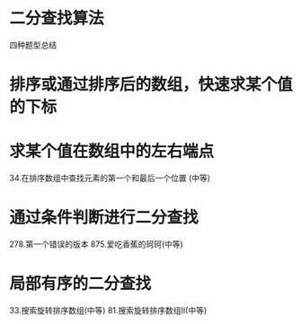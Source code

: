 


# 二分查找算法 

四种题型总结

# 排序或通过排序后的数组，快速求某个值的下标



# 求某个值在数组中的左右端点

34.在排序数组中查找元素的第一个和最后一个位置 (中等)



# 通过条件判断进行二分查找

278.第一个错误的版本
875.爱吃香蕉的珂珂(中等)



# 局部有序的二分查找

33.搜索旋转排序数组(中等)
81.搜索旋转排序数组II(中等)